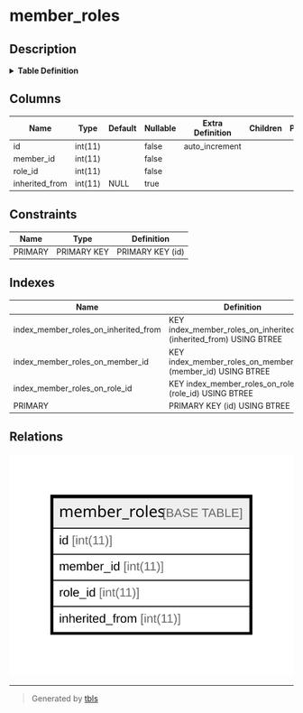 # member_roles

## Description

<details>
<summary><strong>Table Definition</strong></summary>

```sql
CREATE TABLE `member_roles` (
  `id` int(11) NOT NULL AUTO_INCREMENT,
  `member_id` int(11) NOT NULL,
  `role_id` int(11) NOT NULL,
  `inherited_from` int(11) DEFAULT NULL,
  PRIMARY KEY (`id`),
  KEY `index_member_roles_on_member_id` (`member_id`),
  KEY `index_member_roles_on_role_id` (`role_id`),
  KEY `index_member_roles_on_inherited_from` (`inherited_from`)
) ENGINE=InnoDB DEFAULT CHARSET=utf8mb4 COLLATE=utf8mb4_general_ci
```

</details>

## Columns

| Name | Type | Default | Nullable | Extra Definition | Children | Parents | Comment |
| ---- | ---- | ------- | -------- | ---------------- | -------- | ------- | ------- |
| id | int(11) |  | false | auto_increment |  |  |  |
| member_id | int(11) |  | false |  |  |  |  |
| role_id | int(11) |  | false |  |  |  |  |
| inherited_from | int(11) | NULL | true |  |  |  |  |

## Constraints

| Name | Type | Definition |
| ---- | ---- | ---------- |
| PRIMARY | PRIMARY KEY | PRIMARY KEY (id) |

## Indexes

| Name | Definition |
| ---- | ---------- |
| index_member_roles_on_inherited_from | KEY index_member_roles_on_inherited_from (inherited_from) USING BTREE |
| index_member_roles_on_member_id | KEY index_member_roles_on_member_id (member_id) USING BTREE |
| index_member_roles_on_role_id | KEY index_member_roles_on_role_id (role_id) USING BTREE |
| PRIMARY | PRIMARY KEY (id) USING BTREE |

## Relations

![er](member_roles.svg)

---

> Generated by [tbls](https://github.com/k1LoW/tbls)
